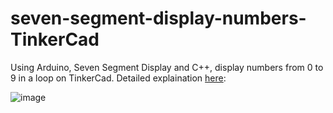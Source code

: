 # seven-segment-display-numbers-TinkerCad
Using Arduino, Seven Segment Display and C++, display numbers from 0 to 9 in a loop on TinkerCad.
Detailed explaination [here](https://sujeetpal.in/blog/tinkercad-display-numbers-on-seven-segment-display-with-arduino/):

![image](https://user-images.githubusercontent.com/7383277/168322708-12b47937-5f6d-411f-b327-527e1824ba0a.png)
